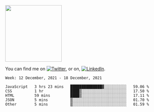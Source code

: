 <!-- ![visitors](https://visitor-badge.glitch.me/badge?page_id=page.id) -->

<img height="180em" src="https://github-readme-stats.vercel.app/api?username=alihernandez&show_icons=true&hide_border=true&&count_private=true&include_all_commits=true" />

<!-- Actual text -->

You can find me on [![Twitter][1.2]][1], or on, [![LinkedIn][2.2]][2].

<!-- Icons -->

[1.2]: http://i.imgur.com/wWzX9uB.png (twitter icon without padding)
[2.2]: https://raw.githubusercontent.com/MartinHeinz/MartinHeinz/master/linkedin-3-16.png (LinkedIn icon without padding)

<!-- Links to your social media accounts -->

[1]: https://twitter.com/phantomramen
[2]: https://www.linkedin.com/in/ali-hernandez-96b1b71a9/

<!--START_SECTION:waka-->
```text
Week: 12 December, 2021 - 18 December, 2021

JavaScript   3 hrs 23 mins   ██████████████▓░░░░░░░░░░   59.06 % 
CSS          1 hr            ████▒░░░░░░░░░░░░░░░░░░░░   17.50 % 
HTML         59 mins         ████▒░░░░░░░░░░░░░░░░░░░░   17.11 % 
JSON         5 mins          ▒░░░░░░░░░░░░░░░░░░░░░░░░   01.70 % 
Other        5 mins          ▒░░░░░░░░░░░░░░░░░░░░░░░░   01.59 % 
```
<!--END_SECTION:waka-->
